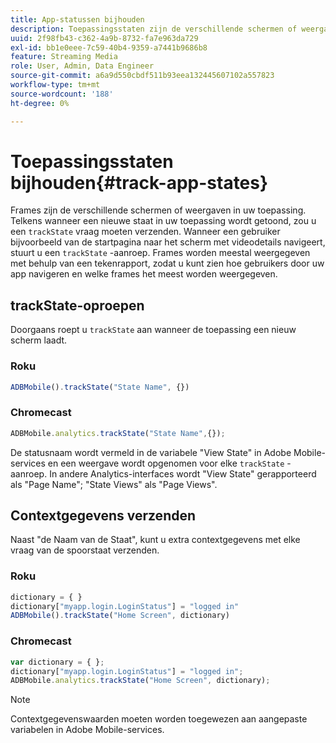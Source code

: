 ```yaml
---
title: App-statussen bijhouden
description: Toepassingsstaten zijn de verschillende schermen of weergaven in uw toepassing. Leer hoe u de toepassingsstatus in uw toepassing kunt bijhouden met behulp van de trackState-oproep.
uuid: 2f98fb43-c362-4a9b-8732-fa7e963da729
exl-id: bb1e0eee-7c59-40b4-9359-a7441b9686b8
feature: Streaming Media
role: User, Admin, Data Engineer
source-git-commit: a6a9d550cbdf511b93eea132445607102a557823
workflow-type: tm+mt
source-wordcount: '188'
ht-degree: 0%

---
```


# Toepassingsstaten bijhouden{#track-app-states}

Frames zijn de verschillende schermen of weergaven in uw toepassing. Telkens wanneer een nieuwe staat in uw toepassing wordt getoond, zou u een `trackState` vraag moeten verzenden. Wanneer een gebruiker bijvoorbeeld van de startpagina naar het scherm met videodetails navigeert, stuurt u een `trackState` -aanroep. Frames worden meestal weergegeven met behulp van een tekenrapport, zodat u kunt zien hoe gebruikers door uw app navigeren en welke frames het meest worden weergegeven.

## trackState-oproepen

Doorgaans roept u `trackState` aan wanneer de toepassing een nieuw scherm laadt.

### Roku

```js
ADBMobile().trackState("State Name", {})
```

### Chromecast

```js
ADBMobile.analytics.trackState("State Name",{});
```

De statusnaam wordt vermeld in de variabele &quot;View State&quot; in Adobe Mobile-services en een weergave wordt opgenomen voor elke `trackState` -aanroep. In andere Analytics-interfaces wordt &quot;View State&quot; gerapporteerd als &quot;Page Name&quot;; &quot;State Views&quot; als &quot;Page Views&quot;.

## Contextgegevens verzenden

Naast &quot;de Naam van de Staat&quot;, kunt u extra contextgegevens met elke vraag van de spoorstaat verzenden.

### Roku

```js
dictionary = { } 
dictionary["myapp.login.LoginStatus"] = "logged in"  
ADBMobile().trackState("Home Screen", dictionary)
```

### Chromecast

```js
var dictionary = { }; 
dictionary["myapp.login.LoginStatus"] = "logged in"; 
ADBMobile.analytics.trackState("Home Screen", dictionary); 
```

>[!NOTE]
>
>Contextgegevenswaarden moeten worden toegewezen aan aangepaste variabelen in Adobe Mobile-services.
